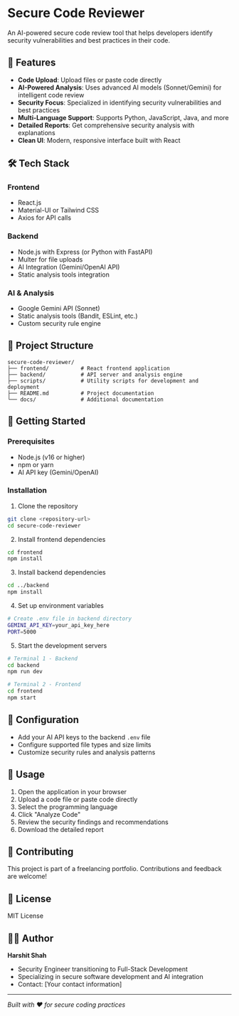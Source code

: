 # Secure Code Reviewer

An AI-powered secure code review tool that helps developers identify security vulnerabilities and best practices in their code.

## 🚀 Features

- **Code Upload**: Upload files or paste code directly
- **AI-Powered Analysis**: Uses advanced AI models (Sonnet/Gemini) for intelligent code review
- **Security Focus**: Specialized in identifying security vulnerabilities and best practices
- **Multi-Language Support**: Supports Python, JavaScript, Java, and more
- **Detailed Reports**: Get comprehensive security analysis with explanations
- **Clean UI**: Modern, responsive interface built with React

## 🛠️ Tech Stack

### Frontend
- React.js
- Material-UI or Tailwind CSS
- Axios for API calls

### Backend
- Node.js with Express (or Python with FastAPI)
- Multer for file uploads
- AI Integration (Gemini/OpenAI API)
- Static analysis tools integration

### AI & Analysis
- Google Gemini API (Sonnet)
- Static analysis tools (Bandit, ESLint, etc.)
- Custom security rule engine

## 📁 Project Structure

```
secure-code-reviewer/
├── frontend/          # React frontend application
├── backend/           # API server and analysis engine
├── scripts/           # Utility scripts for development and deployment
├── README.md          # Project documentation
└── docs/              # Additional documentation
```

## 🚀 Getting Started

### Prerequisites
- Node.js (v16 or higher)
- npm or yarn
- AI API key (Gemini/OpenAI)

### Installation

1. Clone the repository
```bash
git clone <repository-url>
cd secure-code-reviewer
```

2. Install frontend dependencies
```bash
cd frontend
npm install
```

3. Install backend dependencies
```bash
cd ../backend
npm install
```

4. Set up environment variables
```bash
# Create .env file in backend directory
GEMINI_API_KEY=your_api_key_here
PORT=5000
```

5. Start the development servers
```bash
# Terminal 1 - Backend
cd backend
npm run dev

# Terminal 2 - Frontend
cd frontend
npm start
```

## 🔧 Configuration

- Add your AI API keys to the backend `.env` file
- Configure supported file types and size limits
- Customize security rules and analysis patterns

## 📝 Usage

1. Open the application in your browser
2. Upload a code file or paste code directly
3. Select the programming language
4. Click "Analyze Code"
5. Review the security findings and recommendations
6. Download the detailed report

## 🤝 Contributing

This project is part of a freelancing portfolio. Contributions and feedback are welcome!

## 📄 License

MIT License

## 👨‍💻 Author

**Harshit Shah**
- Security Engineer transitioning to Full-Stack Development
- Specializing in secure software development and AI integration
- Contact: [Your contact information]

---

*Built with ❤️ for secure coding practices* 